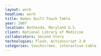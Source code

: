 ```yaml
---
layout: work
headline: work
title: Names Quilt Touch Table
year: 2007
location: Bethesda, Maryland U.S.
client: National Library of Medicine
collaborators: Second Story
technologies: Flash, Actionscript 2.0
categories: touchscreen, interactive-table
---
```

